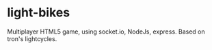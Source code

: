 # light-bikes
Multiplayer HTML5 game, using socket.io, NodeJs, express. Based on tron's lightcycles.
